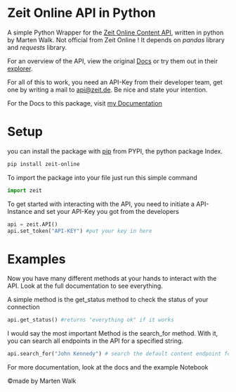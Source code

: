 # Zeit Online API in Python

A simple Python Wrapper for the [Zeit Online Content API](http://developer.zeit.de/index/), written in python by Marten Walk. Not official from Zeit Online ! It depends on *pandas* library and *requests* library.

For an overview of the API, view the original [Docs](http://developer.zeit.de/docs/) or try them out in their [explorer](http://developer.zeit.de/explorer/).

For all of this to work, you need an API-Key from their developer team, get one by writing a mail to [api@zeit.de](mailto:api@zeit.de). Be nice and state your intention.

For the Docs to this package, visit [my Documentation](https://skriptum.github.io/zeit/)

# Setup

you can install the package with [pip](https://pypi.org/project/pip/) from PYPI, the python package Index.

```bash
pip install zeit-online
```

To import the package into your file just run this simple command

```python
import zeit
```

To get started with interacting with the API, you need to initiate a API-Instance and set your API-Key you got from the developers

```python
api = zeit.API()
api.set_token("API-KEY") #put your key in here
```



# Examples

Now you have many different methods at your hands to interact with the API. Look at the full documentation to see everything.

A simple method is the get_status method to check the status of your connection

```python
api.get_status() #returns "everything ok" if it works
```

I would say the most important Method is the search_for method. With it, you can search all endpoints in the API for a specified string.

```python
api.search_for("John Kennedy") # search the default content endpoint for "John Kennedy", returns a search class
```

For more documentation, look at the docs and the example Notebook

©made by Marten Walk

 